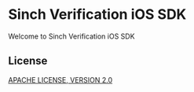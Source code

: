# Sinch Verification iOS SDK

Welcome to Sinch Verification iOS SDK

## License
[APACHE LICENSE, VERSION 2.0](https://www.apache.org/licenses/LICENSE-2.0)
